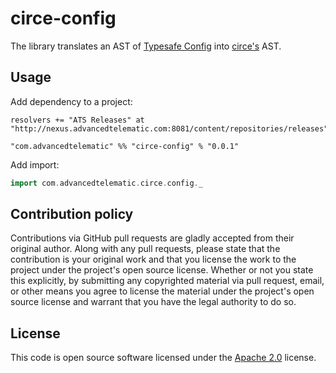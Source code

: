 # circe-config #

The library translates an AST of [Typesafe Config](https://github.com/typesafehub/config) into [circe's](https://circe.github.io/circe/) AST.

## Usage

Add dependency to a project:
```
resolvers += "ATS Releases" at "http://nexus.advancedtelematic.com:8081/content/repositories/releases"

"com.advancedtelematic" %% "circe-config" % "0.0.1"
```

Add import:
```scala
import com.advancedtelematic.circe.config._
```

## Contribution policy ##

Contributions via GitHub pull requests are gladly accepted from their original
author. Along with any pull requests, please state that the contribution is your
original work and that you license the work to the project under the project's
open source license. Whether or not you state this explicitly, by submitting any
copyrighted material via pull request, email, or other means you agree to
license the material under the project's open source license and warrant that
you have the legal authority to do so.

## License ##

This code is open source software licensed under the
[Apache 2.0](http://www.apache.org/licenses/LICENSE-2.0) license.
